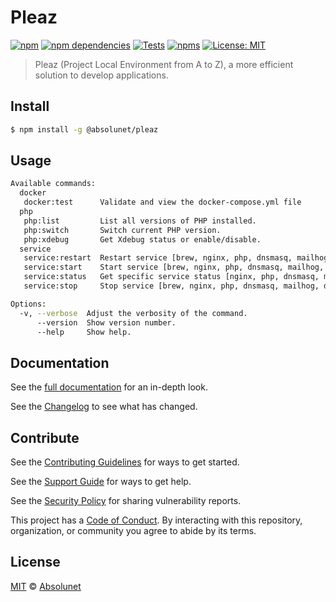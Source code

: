 # Pleaz

[![npm][npm-badge]][npm-url]
[![npm dependencies][dependencies-badge]][dependencies-url]
[![Tests][tests-badge]][tests-url]
[![npms][npms-badge]][npms-url]
[![License: MIT][license-badge]][license-url]


> Pleaz (Project Local Environment from A to Z), a more efficient solution to develop applications.


## Install

```sh
$ npm install -g @absolunet/pleaz
```


## Usage
```sh
Available commands:
  docker
   docker:test      Validate and view the docker-compose.yml file
  php
   php:list         List all versions of PHP installed.
   php:switch       Switch current PHP version.
   php:xdebug       Get Xdebug status or enable/disable.
  service
   service:restart  Restart service [brew, nginx, php, dnsmasq, mailhog, docker, db, elasticsearch, redis, varnish, mq].
   service:start    Start service [brew, nginx, php, dnsmasq, mailhog, docker, db, elasticsearch, redis, varnish, mq].
   service:status   Get specific service status [nginx, php, dnsmasq, mailhog, db, elasticsearch, redis, varnish, mq].
   service:stop     Stop service [brew, nginx, php, dnsmasq, mailhog, docker, db, elasticsearch, redis, varnish, mq].

Options:
  -v, --verbose  Adjust the verbosity of the command.
      --version  Show version number.
      --help     Show help.
```


## Documentation

See the [full documentation](./documentation/readme.md) for an in-depth look.

See the [Changelog](CHANGELOG.md) to see what has changed.


## Contribute

See the [Contributing Guidelines](CONTRIBUTING.md) for ways to get started.

See the [Support Guide](SUPPORT.md) for ways to get help.

See the [Security Policy](SECURITY.md) for sharing vulnerability reports.

This project has a [Code of Conduct](CODE_OF_CONDUCT.md).
By interacting with this repository, organization, or community you agree to abide by its terms.


## License

[MIT](LICENSE) © [Absolunet](https://absolunet.com)




[npm-badge]:          https://img.shields.io/npm/v/@absolunet/pleaz?style=flat-square
[dependencies-badge]: https://img.shields.io/david/absolunet/pleaz?style=flat-square
[tests-badge]:        https://img.shields.io/github/workflow/status/absolunet/pleaz/tests/master?label=tests&style=flat-square
[npms-badge]:         https://badges.npms.io/%40absolunet%2Fpleaz.svg?style=flat-square
[license-badge]:      https://img.shields.io/badge/license-MIT-green?style=flat-square

[npm-url]:          https://www.npmjs.com/package/@absolunet/pleaz
[dependencies-url]: https://david-dm.org/absolunet/pleaz
[tests-url]:        https://github.com/absolunet/pleaz/actions?query=workflow%3Atests+branch%3Amaster
[npms-url]:         https://npms.io/search?q=%40absolunet%2Fpleaz
[license-url]:      https://opensource.org/licenses/MIT
